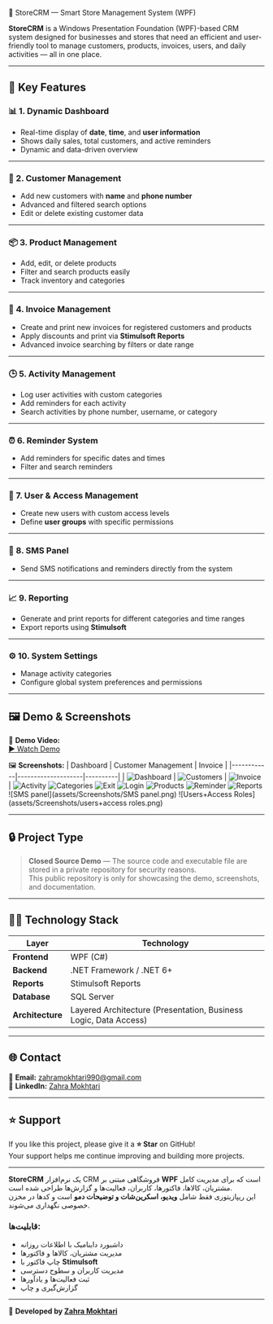  🏪 StoreCRM — Smart Store Management System (WPF)

**StoreCRM** is a Windows Presentation Foundation (WPF)-based CRM system designed for businesses and stores that need an efficient and user-friendly tool to manage customers, products, invoices, users, and daily activities — all in one place.

---

## 🚀 Key Features

### 📊 1. Dynamic Dashboard
- Real-time display of **date**, **time**, and **user information**
- Shows daily sales, total customers, and active reminders
- Dynamic and data-driven overview

---

### 👥 2. Customer Management
- Add new customers with **name** and **phone number**
- Advanced and filtered search options
- Edit or delete existing customer data

---

### 📦 3. Product Management
- Add, edit, or delete products
- Filter and search products easily
- Track inventory and categories

---

### 🧾 4. Invoice Management
- Create and print new invoices for registered customers and products
- Apply discounts and print via **Stimulsoft Reports**
- Advanced invoice searching by filters or date range

---

### 🕒 5. Activity Management
- Log user activities with custom categories
- Add reminders for each activity
- Search activities by phone number, username, or category

---

### ⏰ 6. Reminder System
- Add reminders for specific dates and times
- Filter and search reminders

---

### 🔐 7. User & Access Management
- Create new users with custom access levels
- Define **user groups** with specific permissions
 

---

### 💬 8. SMS Panel
- Send SMS notifications and reminders directly from the system

---

### 📈 9. Reporting
- Generate and print reports for different categories and time ranges
- Export reports using **Stimulsoft**

---

### ⚙️ 10. System Settings
- Manage activity categories
- Configure global system preferences and permissions

---

## 🖼️ Demo & Screenshots

🎥 **Demo Video:**  
[▶️ Watch Demo](assets/demo/demo.mp4)

🖼️ **Screenshots:**
| Dashboard | Customer Management | Invoice |
|------------|--------------------|----------|
| ![Dashboard](assets/Screenshots/dashboard.png) | ![Customers](assets/Screenshots/customers.png) | ![Invoice](assets/Screenshots/invoice.png) | ![Activity](assets/Screenshots/activity.png)  ![Categories](assets/Screenshots/categories.png)  ![Exit](assets/Screenshots/exit.png)  ![Login](assets/Screenshots/login.png)  ![Products](assets/Screenshots/products.png)  ![Reminder](assets/Screenshots/reminder.png)  ![Reports](assets/Screenshots/reports.png)  ![SMS panel](assets/Screenshots/SMS panel.png)  ![Users+Access Roles](assets/Screenshots/users+access roles.png) 



---

## 🔒 Project Type

> **Closed Source Demo** — The source code and executable file are stored in a private repository for security reasons.  
> This public repository is only for showcasing the demo, screenshots, and documentation.

---

## 🧑‍💻 Technology Stack

| Layer | Technology |
|-------|-------------|
| **Frontend** | WPF (C#) |
| **Backend** | .NET Framework / .NET 6+ |
| **Reports** | Stimulsoft Reports |
| **Database** | SQL Server |
| **Architecture** | Layered Architecture (Presentation, Business Logic, Data Access) |

---


## 🌐 Contact

📧 **Email:** zahramokhtari990@gmail.com  
🔗 **LinkedIn:** [Zahra Mokhtari](https://www.linkedin.com/in/zahramokhtari1996)

---

## ⭐ Support

If you like this project, please give it a **⭐ Star** on GitHub!  
Your support helps me continue improving and building more projects.

---

**StoreCRM** یک نرم‌افزار CRM فروشگاهی مبتنی بر **WPF** است که برای مدیریت کامل مشتریان، کالاها، فاکتورها، کاربران، فعالیت‌ها و گزارش‌ها طراحی شده است.  
این ریپازیتوری فقط شامل **ویدیو، اسکرین‌شات و توضیحات دمو** است و کدها در مخزن خصوصی نگهداری می‌شوند.


### قابلیت‌ها:
- داشبورد داینامیک با اطلاعات روزانه  
- مدیریت مشتریان، کالاها و فاکتورها  
- چاپ فاکتور با **Stimulsoft**  
- مدیریت کاربران و سطوح دسترسی  
- ثبت فعالیت‌ها و یادآورها  
- گزارش‌گیری و چاپ  
 

---

🩵 **Developed by [Zahra Mokhtari](https://www.linkedin.com/in/zahramokhtari1996)**  

